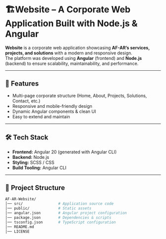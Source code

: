 # 🏗️Website – A Corporate Web Application Built with Node.js & Angular

**Website** is a corporate web application showcasing **AF-AR’s services, projects, and solutions** with a modern and responsive design.  
The platform was developed using **Angular** (frontend) and **Node.js** (backend) to ensure scalability, maintainability, and performance.  

---

## 🚀 Features
- Multi-page corporate structure (Home, About, Projects, Solutions, Contact, etc.)  
- Responsive and mobile-friendly design  
- Dynamic Angular components & clean UI  
- Easy to extend and maintain  

---

## 🛠️ Tech Stack
- **Frontend:** Angular 20 (generated with Angular CLI)  
- **Backend:** Node.js  
- **Styling:** SCSS / CSS  
- **Build Tooling:** Angular CLI  

---

## 📂 Project Structure
```bash
AF-AR-Website/
│── src/                # Application source code
│── public/             # Static assets
│── angular.json        # Angular project configuration
│── package.json        # Dependencies & scripts
│── tsconfig.json       # TypeScript configuration
│── README.md
│── LICENSE

